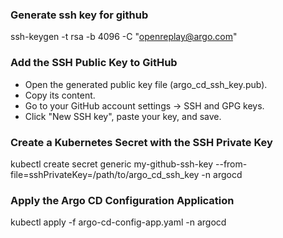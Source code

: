 ### Generate ssh key for github
ssh-keygen -t rsa -b 4096 -C "openreplay@argo.com"

### Add the SSH Public Key to GitHub

- Open the generated public key file (argo_cd_ssh_key.pub).
- Copy its content.
- Go to your GitHub account settings → SSH and GPG keys.
- Click "New SSH key", paste your key, and save.

### Create a Kubernetes Secret with the SSH Private Key

kubectl create secret generic my-github-ssh-key --from-file=sshPrivateKey=/path/to/argo_cd_ssh_key -n argocd

### Apply the Argo CD Configuration Application

kubectl apply -f argo-cd-config-app.yaml -n argocd
